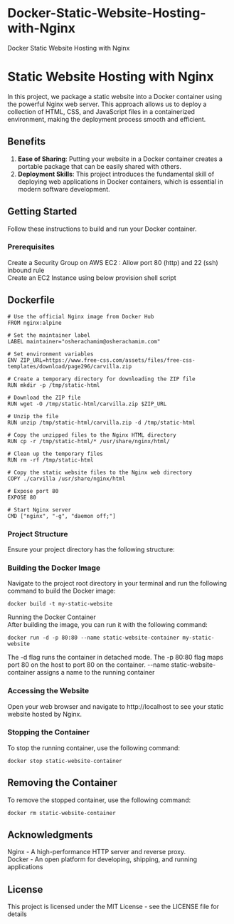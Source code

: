 # Docker-Static-Website-Hosting-with-Nginx
Docker Static Website Hosting with Nginx

# Static Website Hosting with Nginx

In this project, we package a static website into a Docker container using the powerful Nginx web server. This approach allows us to deploy a collection of HTML, CSS, and JavaScript files in a containerized environment, making the deployment process smooth and efficient.

## Benefits

1. **Ease of Sharing**: Putting your website in a Docker container creates a portable package that can be easily shared with others.
2. **Deployment Skills**: This project introduces the fundamental skill of deploying web applications in Docker containers, which is essential in modern software development.

## Getting Started

Follow these instructions to build and run your Docker container.

### Prerequisites


Create a Security Group on AWS EC2 : Allow port 80 (http) and 22 (ssh) inbound rule <br>
Create an EC2 Instance using below provision shell script

## Dockerfile

```
# Use the official Nginx image from Docker Hub
FROM nginx:alpine

# Set the maintainer label
LABEL maintainer="osherachamim@osherachamim.com"

# Set environment variables
ENV ZIP_URL=https://www.free-css.com/assets/files/free-css-templates/download/page296/carvilla.zip

# Create a temporary directory for downloading the ZIP file
RUN mkdir -p /tmp/static-html

# Download the ZIP file
RUN wget -O /tmp/static-html/carvilla.zip $ZIP_URL

# Unzip the file
RUN unzip /tmp/static-html/carvilla.zip -d /tmp/static-html

# Copy the unzipped files to the Nginx HTML directory
RUN cp -r /tmp/static-html/* /usr/share/nginx/html/

# Clean up the temporary files
RUN rm -rf /tmp/static-html

# Copy the static website files to the Nginx web directory
COPY ./carvilla /usr/share/nginx/html

# Expose port 80
EXPOSE 80

# Start Nginx server
CMD ["nginx", "-g", "daemon off;"]

```
### Project Structure

Ensure your project directory has the following structure: <br>




### Building the Docker Image

Navigate to the project root directory in your terminal and run the following command to build the Docker image:

```
docker build -t my-static-website
```
Running the Docker Container <br>
After building the image, you can run it with the following command:
```
docker run -d -p 80:80 --name static-website-container my-static-website
```
The -d flag runs the container in detached mode.
The -p 80:80 flag maps port 80 on the host to port 80 on the container.
--name static-website-container assigns a name to the running container

### Accessing the Website
Open your web browser and navigate to http://localhost to see your static website hosted by Nginx.

### Stopping the Container
To stop the running container, use the following command:
```
docker stop static-website-container
```
## Removing the Container
To remove the stopped container, use the following command: <br>
```
docker rm static-website-container
```

## Acknowledgments
Nginx - A high-performance HTTP server and reverse proxy. <br>
Docker - An open platform for developing, shipping, and running applications

## License
This project is licensed under the MIT License - see the LICENSE file for details

